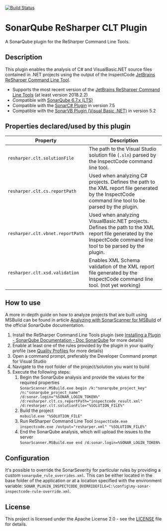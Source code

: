 [![Build Status](https://travis-ci.com/Soloplan/resharper-clt-plugin.svg?branch=master)](https://travis-ci.com/Soloplan/resharper-clt-plugin)
# SonarQube ReSharper CLT Plugin
A SonarQube plugin for the ReSharper Command Line Tools.

## Description
This plugin enables the analysis of C# and VisualBasic.NET source files contained in .NET projects using the output of the InspectCode [JetBrains ReSharper Command Line Tool](https://www.jetbrains.com/resharper/features/command-line.html).
* Supports the most recent version of the [JetBrains ReSharper Command Line Tools](https://www.jetbrains.com/resharper/download/index.html#section=resharper-clt) (at least version 2018.2.2)
* Compatible with [SonarQube 6.7.x (LTS)](https://www.sonarqube.org/downloads/)
* Compatible with the [SonarC# Plugin](https://docs.sonarqube.org/pages/viewpage.action?pageId=1441900) in version 7.5
* Compatible with the [SonarVB Plugin (Visual Basic .NET)](https://docs.sonarqube.org/display/PLUG/SonarVB) in version 5.2

## Properties declared/used by this plugin
|    Property     |   Description  |
| --------------- | -------------- |
| `resharper.clt.solutionFile`     | The path to the Visual Studio solution file (`.sln`) parsed by the InspectCode command line tool. |
| `resharper.clt.cs.reportPath`    | Used when analyzing C# projects. Defines the path to the XML report file generated by the InspectCode command line tool to be parsed by the plugin. |
| `resharper.clt.vbnet.reportPath` | Used when analyzing VisualBasic.NET projects. Defines the path to the XML report file generated by the InspectCode command line tool to be parsed by the plugin. |
| `resharper.clt.xsd.validation`   | Enables XML Schema validation of the XML report file generated by the InspectCode command line tool. (not yet working) |

## How to use
A more in-depth guide on how to analyze projects that are built using MSBuild can be found in article [Analyzing with SonarScanner for MSBuild](https://docs.sonarqube.org/display/SCAN/Analyzing+with+SonarQube+Scanner+for+MSBuild) of the official SonarQube documentation.
  1. Install the ReSharper Command Line Tools plugin (see [Installing a Plugin - SonarQube Documentation - Doc SonarQube](https://docs.sonarqube.org/display/SONAR/Installing+a+Plugin) for more details)
  2. Enable at least one of the rules provided by the plugin in your quality profile (see [Quality Profiles](https://docs.sonarqube.org/display/SONAR/Quality+Profiles) for more details)
  3. Open a command prompt, preferably the Developer Command prompt for Visual Studio
  4. Navigate to the root folder of the project/solution you want to build
  5. Execute the following steps:
      1. Begin the SonarQube analysis and provide the values for the required properties \
         `SonarScanner.MSBuild.exe begin /k:"sonarqube_project_key" /n:"sonarqube_project_name" /d:sonar.login="%SONAR_LOGIN_TOKEN%" /d:resharper.clt.cs.reportPath="inspectcode_result.xml" /d:resharper.clt.solutionFile="%SOLUTION_FILE%"`
      2. Build the project \
         `msbuild.exe "%SOLUTION_FILE"`
      3. Run ReSharper Command Line Tool `InspectCode.exe` \
         `inspectcode.exe /output="resharper.xml" "%SOLUTION_FILE%"`
      4. End the SonarQube analysis, which will upload the issues to the server \
         `SonarScanner.MSBuild.exe end /d:sonar.login=%SONAR_LOGIN_TOKEN%`

## Configuration
It's possible to override the SonarSeverity for particular rules by providing a custom `sonarqube_rule_overrides.xml`. This can be either located in the base folder of the application or at a
location specified with the environment variable: `SONAR_PLUGIN_INSPECTCODE_OVERRIDEFILE=C:\config\my-sonar-inspectcode-rule-override.xml`.

## License
This project is licensed under the Apache License 2.0 - see the [LICENSE](./LICENSE) file for details.
